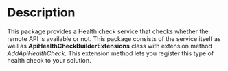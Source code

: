 ﻿# Description

This package provides a Health check service that checks whether the remote API is available or not.
This package consists of the service itself as well as **ApiHealthCheckBuilderExtensions** class with extension method *AddApiHealthCheck*. This extension method lets you register this type of health check to your solution.